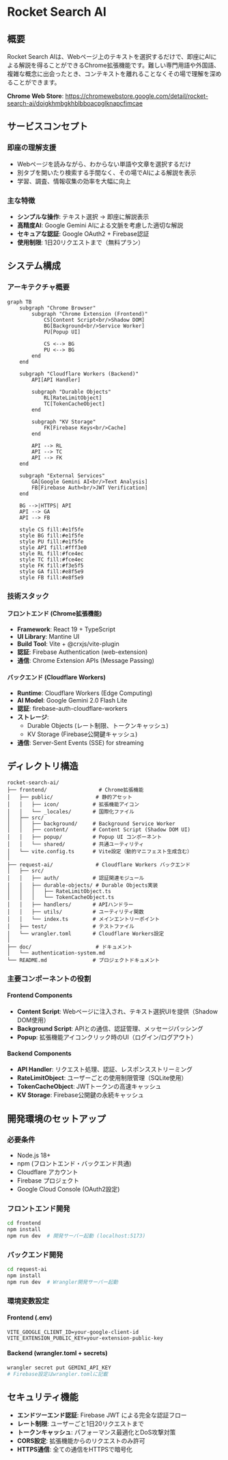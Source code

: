 # Rocket Search AI

## 概要

Rocket Search AIは、Webページ上のテキストを選択するだけで、即座にAIによる解説を得ることができるChrome拡張機能です。難しい専門用語や外国語、複雑な概念に出会ったとき、コンテキストを離れることなくその場で理解を深めることができます。

**Chrome Web Store**: https://chromewebstore.google.com/detail/rocket-search-ai/doigkhmbgkhblbboacpglknapcfimcae

## サービスコンセプト

### 即座の理解支援
- Webページを読みながら、わからない単語や文章を選択するだけ
- 別タブを開いたり検索する手間なく、その場でAIによる解説を表示
- 学習、調査、情報収集の効率を大幅に向上

### 主な特徴
- **シンプルな操作**: テキスト選択 → 即座に解説表示
- **高精度AI**: Google Gemini AIによる文脈を考慮した適切な解説
- **セキュアな認証**: Google OAuth2 + Firebase認証
- **使用制限**: 1日20リクエストまで（無料プラン）

## システム構成

### アーキテクチャ概要

```mermaid
graph TB
    subgraph "Chrome Browser"
        subgraph "Chrome Extension (Frontend)"
            CS[Content Script<br/>Shadow DOM]
            BG[Background<br/>Service Worker]
            PU[Popup UI]
            
            CS <--> BG
            PU <--> BG
        end
    end
    
    subgraph "Cloudflare Workers (Backend)"
        API[API Handler]
        
        subgraph "Durable Objects"
            RL[RateLimitObject]
            TC[TokenCacheObject]
        end
        
        subgraph "KV Storage"
            FK[Firebase Keys<br/>Cache]
        end
        
        API --> RL
        API --> TC
        API --> FK
    end
    
    subgraph "External Services"
        GA[Google Gemini AI<br/>Text Analysis]
        FB[Firebase Auth<br/>JWT Verification]
    end
    
    BG -->|HTTPS| API
    API --> GA
    API --> FB
    
    style CS fill:#e1f5fe
    style BG fill:#e1f5fe
    style PU fill:#e1f5fe
    style API fill:#fff3e0
    style RL fill:#fce4ec
    style TC fill:#fce4ec
    style FK fill:#f3e5f5
    style GA fill:#e8f5e9
    style FB fill:#e8f5e9
```

### 技術スタック

#### フロントエンド (Chrome拡張機能)
- **Framework**: React 19 + TypeScript
- **UI Library**: Mantine UI
- **Build Tool**: Vite + @crxjs/vite-plugin
- **認証**: Firebase Authentication (web-extension)
- **通信**: Chrome Extension APIs (Message Passing)

#### バックエンド (Cloudflare Workers)
- **Runtime**: Cloudflare Workers (Edge Computing)
- **AI Model**: Google Gemini 2.0 Flash Lite
- **認証**: firebase-auth-cloudflare-workers
- **ストレージ**: 
  - Durable Objects (レート制限、トークンキャッシュ)
  - KV Storage (Firebase公開鍵キャッシュ)
- **通信**: Server-Sent Events (SSE) for streaming

## ディレクトリ構造

```
rocket-search-ai/
├── frontend/                 # Chrome拡張機能
│   ├── public/              # 静的アセット
│   │   ├── icon/           # 拡張機能アイコン
│   │   └── _locales/       # 国際化ファイル
│   ├── src/
│   │   ├── background/     # Background Service Worker
│   │   ├── content/        # Content Script (Shadow DOM UI)
│   │   ├── popup/          # Popup UI コンポーネント
│   │   └── shared/         # 共通ユーティリティ
│   └── vite.config.ts      # Vite設定（動的マニフェスト生成含む）
│
├── request-ai/              # Cloudflare Workers バックエンド
│   ├── src/
│   │   ├── auth/           # 認証関連モジュール
│   │   ├── durable-objects/ # Durable Objects実装
│   │   │   ├── RateLimitObject.ts
│   │   │   └── TokenCacheObject.ts
│   │   ├── handlers/       # APIハンドラー
│   │   ├── utils/          # ユーティリティ関数
│   │   └── index.ts        # メインエントリーポイント
│   ├── test/               # テストファイル
│   └── wrangler.toml       # Cloudflare Workers設定
│
├── doc/                     # ドキュメント
│   └── authentication-system.md
└── README.md               # プロジェクトドキュメント
```

### 主要コンポーネントの役割

#### Frontend Components
- **Content Script**: Webページに注入され、テキスト選択UIを提供（Shadow DOM使用）
- **Background Script**: APIとの通信、認証管理、メッセージパッシング
- **Popup**: 拡張機能アイコンクリック時のUI（ログイン/ログアウト）

#### Backend Components
- **API Handler**: リクエスト処理、認証、レスポンスストリーミング
- **RateLimitObject**: ユーザーごとの使用制限管理（SQLite使用）
- **TokenCacheObject**: JWTトークンの高速キャッシュ
- **KV Storage**: Firebase公開鍵の永続キャッシュ

## 開発環境のセットアップ

### 必要条件
- Node.js 18+
- npm (フロントエンド・バックエンド共通)
- Cloudflare アカウント
- Firebase プロジェクト
- Google Cloud Console (OAuth2設定)

### フロントエンド開発
```bash
cd frontend
npm install
npm run dev  # 開発サーバー起動 (localhost:5173)
```

### バックエンド開発
```bash
cd request-ai
npm install
npm run dev  # Wrangler開発サーバー起動
```

### 環境変数設定

#### Frontend (.env)
```
VITE_GOOGLE_CLIENT_ID=your-google-client-id
VITE_EXTENSION_PUBLIC_KEY=your-extension-public-key
```

#### Backend (wrangler.toml + secrets)
```bash
wrangler secret put GEMINI_API_KEY
# Firebase設定はwrangler.tomlに記載
```

## セキュリティ機能

- **エンドツーエンド認証**: Firebase JWT による完全な認証フロー
- **レート制限**: ユーザーごと1日20リクエストまで
- **トークンキャッシュ**: パフォーマンス最適化とDoS攻撃対策
- **CORS設定**: 拡張機能からのリクエストのみ許可
- **HTTPS通信**: 全ての通信をHTTPSで暗号化
